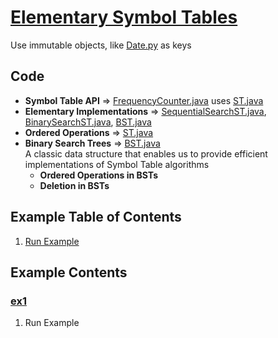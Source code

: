 # [Elementary Symbol Tables](http://algs4.cs.princeton.edu/31elementary/)
Use immutable objects, like [Date.py](../py/AlgsSedgewickWayne/Date.py) as keys

## Code
  * **Symbol Table API** =>
    [FrequencyCounter.java](../thirdparty/FrequencyCounter.java) uses
    [ST.java](../thirdparty/ST.java)
  * **Elementary Implementations** =>
    [SequentialSearchST.java](../thirdparty/SequentialSearchST.java),
    [BinarySearchST.java](../thirdparty/BinarySearchST.java),
    [BST.java](../thirdparty/BST.java)
  * **Ordered Operations** => [ST.java](./thirdparty/ST.java)
  * **Binary Search Trees** => [BST.java](../thirdparty/BST.java)    
    A classic data structure that enables us to provide efficient 
    implementations of Symbol Table algorithms
    * **Ordered Operations in BSTs**    
    * **Deletion in BSTs**    

## Example Table of Contents
  1. [Run Example](#ex1)

## Example Contents
### [ex1](#example-contents)
1. Run Example
